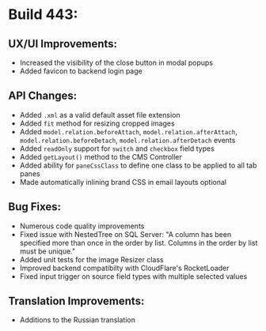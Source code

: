 # Build 443:

## UX/UI Improvements:
- Increased the visibility of the close button in modal popups
- Added favicon to backend login page

## API Changes:
- Added `.xml` as a valid default asset file extension
- Added `fit` method for resizing cropped images
- Added `model.relation.beforeAttach`, `model.relation.afterAttach`, `model.relation.beforeDetach`, `model.relation.afterDetach` events
- Added `readOnly` support for `switch` and `checkbox` field types
- Added `getLayout()` method to the CMS Controller
- Added ability for `paneCssClass` to define one class to be applied to all tab panes
- Made automatically inlining brand CSS in email layouts optional

## Bug Fixes:
- Numerous code quality improvements
- Fixed issue with NestedTree on SQL Server: "A column has been specified more than once in the order by list. Columns in the order by list must be unique."
- Added unit tests for the image Resizer class
- Improved backend compatibilty with CloudFlare's RocketLoader
- Fixed input trigger on source field types with multiple selected values

## Translation Improvements:
- Additions to the Russian translation